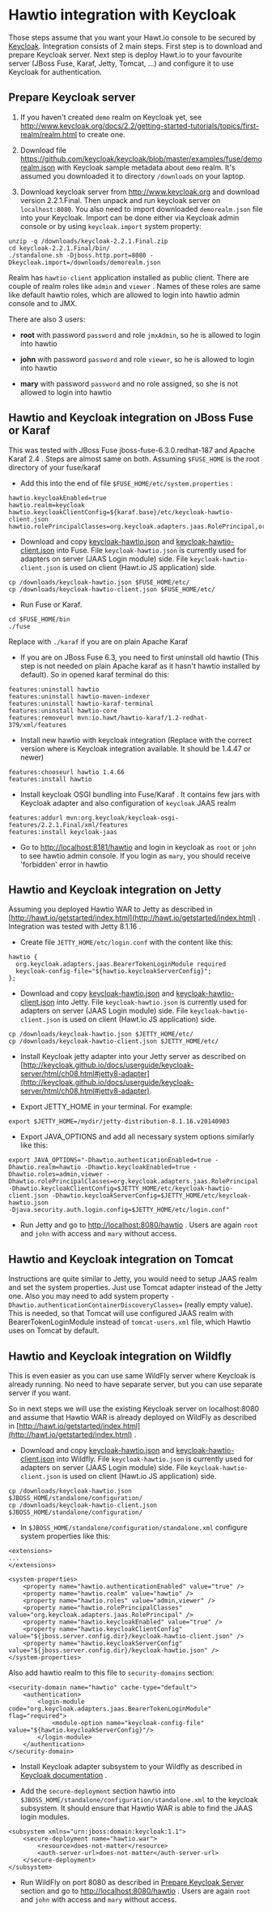 Hawtio integration with Keycloak
================================

Those steps assume that you want your Hawt.io console to be secured by [Keycloak](http://www.keycloak.org). Integration consists of 2 main steps.
First step is to download and prepare Keycloak server. Next step is deploy Hawt.io to your favourite server (JBoss Fuse, Karaf, Jetty, Tomcat, ...) and configure it
to use Keycloak for authentication.

Prepare Keycloak server
-----------------------

1. If you haven't created `demo` realm on Keycloak yet, see http://www.keycloak.org/docs/2.2/getting-started-tutorials/topics/first-realm/realm.html to create one.

2. Download file https://github.com/keycloak/keycloak/blob/master/examples/fuse/demorealm.json with Keycloak sample metadata about `demo` realm. It's assumed you downloaded it to directory `/downloads` on your laptop.

3.  Download keycloak server from http://www.keycloak.org and download version 2.2.1.Final.
Then unpack and run keycloak server on `localhost:8080`. You also need to import downloaded `demorealm.json` file into your Keycloak. Import can be done either via Keycloak admin console or by
using `keycloak.import` system property:

```
unzip -q /downloads/keycloak-2.2.1.Final.zip
cd keycloak-2.2.1.Final/bin/
./standalone.sh -Djboss.http.port=8080 -Dkeycloak.import=/downloads/demorealm.json
```

Realm has `hawtio-client` application installed as public client. There are couple of realm roles like `admin` and `viewer` . Names of these roles are same like
default hawtio roles, which are allowed to login into hawtio admin console and to JMX.

There are also 3 users:

* **root** with password `password` and role `jmxAdmin`, so he is allowed to login into hawtio

* **john** with password `password` and role `viewer`, so he is allowed to login into hawtio

* **mary** with password `password` and no role assigned, so she is not allowed to login into hawtio


Hawtio and Keycloak integration on JBoss Fuse or Karaf
------------------------------------------------------

This was tested with JBoss Fuse jboss-fuse-6.3.0.redhat-187 and Apache Karaf 2.4 . Steps are almost same on both. Assuming `$FUSE_HOME` is the root directory of your fuse/karaf

* Add this into the end of file `$FUSE_HOME/etc/system.properties` :

```
hawtio.keycloakEnabled=true
hawtio.realm=keycloak
hawtio.keycloakClientConfig=${karaf.base}/etc/keycloak-hawtio-client.json
hawtio.rolePrincipalClasses=org.keycloak.adapters.jaas.RolePrincipal,org.apache.karaf.jaas.boot.principal.RolePrincipal
```

* Download and copy [keycloak-hawtio.json](keycloak-hawtio.json) and [keycloak-hawtio-client.json](keycloak-hawtio-client.json) into Fuse.
File `keycloak-hawtio.json` is currently used for adapters on server (JAAS Login module) side. File `keycloak-hawtio-client.json` is used on client (Hawt.io JS application) side.

```
cp /downloads/keycloak-hawtio.json $FUSE_HOME/etc/
cp /downloads/keycloak-hawtio-client.json $FUSE_HOME/etc/
```

* Run Fuse or Karaf.

```
cd $FUSE_HOME/bin
./fuse
```

Replace with `./karaf` if you are on plain Apache Karaf

* If you are on JBoss Fuse 6.3, you need to first uninstall old hawtio (This step is not needed on plain Apache karaf as it hasn't hawtio installed by default).
So in opened karaf terminal do this:

```
features:uninstall hawtio
features:uninstall hawtio-maven-indexer
features:uninstall hawtio-karaf-terminal
features:uninstall hawtio-core
features:removeurl mvn:io.hawt/hawtio-karaf/1.2-redhat-379/xml/features
```

* Install new hawtio with keycloak integration (Replace with the correct version where is Keycloak integration available. It should be 1.4.47 or newer)

```
features:chooseurl hawtio 1.4.66
features:install hawtio
```

* Install keycloak OSGI bundling into Fuse/Karaf . It contains few jars with Keycloak adapter and also configuration of `keycloak` JAAS realm

```
features:addurl mvn:org.keycloak/keycloak-osgi-features/2.2.1.Final/xml/features
features:install keycloak-jaas
```

* Go to [http://localhost:8181/hawtio](http://localhost:8181/hawtio) and login in keycloak as `root` or `john` to see hawtio admin console.
If you login as `mary`, you should receive 'forbidden' error in hawtio


Hawtio and Keycloak integration on Jetty
----------------------------------------


Assuming you deployed Hawtio WAR to Jetty as described in [http://hawt.io/getstarted/index.html](http://hawt.io/getstarted/index.html) .
Integration was tested with Jetty 8.1.16 .

* Create file `JETTY_HOME/etc/login.conf` with the content like this:

```
hawtio {
  org.keycloak.adapters.jaas.BearerTokenLoginModule required
  keycloak-config-file="${hawtio.keycloakServerConfig}";
};
```

* Download and copy [keycloak-hawtio.json](keycloak-hawtio.json) and [keycloak-hawtio-client.json](keycloak-hawtio-client.json) into Jetty.
  File `keycloak-hawtio.json` is currently used for adapters on server (JAAS Login module) side. File `keycloak-hawtio-client.json` is used on client (Hawt.io JS application) side.

```
cp /downloads/keycloak-hawtio.json $JETTY_HOME/etc/
cp /downloads/keycloak-hawtio-client.json $JETTY_HOME/etc/
```

* Install Keycloak jetty adapter into your Jetty server as described on [http://keycloak.github.io/docs/userguide/keycloak-server/html/ch08.html#jetty8-adapter](http://keycloak.github.io/docs/userguide/keycloak-server/html/ch08.html#jetty8-adapter).

* Export JETTY_HOME in your terminal. For example:

```
export $JETTY_HOME=/mydir/jetty-distribution-8.1.16.v20140903
```

* Export JAVA_OPTIONS and add all necessary system options similarly like this:

```
export JAVA_OPTIONS="-Dhawtio.authenticationEnabled=true -Dhawtio.realm=hawtio -Dhawtio.keycloakEnabled=true -Dhawtio.roles=admin,viewer -Dhawtio.rolePrincipalClasses=org.keycloak.adapters.jaas.RolePrincipal
-Dhawtio.keycloakClientConfig=$JETTY_HOME/etc/keycloak-hawtio-client.json -Dhawtio.keycloakServerConfig=$JETTY_HOME/etc/keycloak-hawtio.json
-Djava.security.auth.login.config=$JETTY_HOME/etc/login.conf"
```

* Run Jetty and go to [http://localhost:8080/hawtio](http://localhost:8080/hawtio) . Users are again `root` and `john` with access and `mary` without access.


Hawtio and Keycloak integration on Tomcat
-----------------------------------------

Instructions are quite similar to Jetty, you would need to setup JAAS realm and set the system properties. Just use Tomcat adapter instead of the Jetty one.
Also you may need to add system property `-Dhawtio.authenticationContainerDiscoveryClasses=` (really empty value). This is needed, so that
Tomcat will use configured JAAS realm with BearerTokenLoginModule instead of `tomcat-users.xml` file, which Hawtio uses on Tomcat by default.


Hawtio and Keycloak integration on Wildfly
------------------------------------------

This is even easier as you can use same WildFly server where Keycloak is already running. No need to have separate server, but you can use separate server if you want.

So in next steps we will use the existing Keycloak server on localhost:8080 and assume that Hawtio WAR is already deployed on WildFly as
described in [http://hawt.io/getstarted/index.html](http://hawt.io/getstarted/index.html) .

* Download and copy [keycloak-hawtio.json](keycloak-hawtio.json) and [keycloak-hawtio-client.json](keycloak-hawtio-client.json) into Wildfly.
  File `keycloak-hawtio.json` is currently used for adapters on server (JAAS Login module) side. File `keycloak-hawtio-client.json` is used on client (Hawt.io JS application) side.

```
cp /downloads/keycloak-hawtio.json $JBOSS_HOME/standalone/configuration/
cp /downloads/keycloak-hawtio-client.json $JBOSS_HOME/standalone/configuration/
```

* In `$JBOSS_HOME/standalone/configuration/standalone.xml` configure system properties like this:

```
<extensions>
...
</extensions>

<system-properties>
    <property name="hawtio.authenticationEnabled" value="true" />
    <property name="hawtio.realm" value="hawtio" />
    <property name="hawtio.roles" value="admin,viewer" />
    <property name="hawtio.rolePrincipalClasses" value="org.keycloak.adapters.jaas.RolePrincipal" />
    <property name="hawtio.keycloakEnabled" value="true" />
    <property name="hawtio.keycloakClientConfig" value="${jboss.server.config.dir}/keycloak-hawtio-client.json" />
    <property name="hawtio.keycloakServerConfig" value="${jboss.server.config.dir}/keycloak-hawtio.json" />
</system-properties>
```

Also add hawtio realm to this file to `security-domains` section:

```
<security-domain name="hawtio" cache-type="default">
    <authentication>
        <login-module code="org.keycloak.adapters.jaas.BearerTokenLoginModule" flag="required">
            <module-option name="keycloak-config-file" value="${hawtio.keycloakServerConfig}"/>
        </login-module>
    </authentication>
</security-domain>
```

* Install Keycloak adapter subsystem to your Wildfly as described in [Keycloak documentation](http://www.keycloak.org) .

* Add the `secure-deployment` section hawtio into `$JBOSS_HOME/standalone/configuration/standalone.xml`  to the keycloak subsystem.
It should ensure that Hawtio WAR is able to find the JAAS login modules.

```
<subsystem xmlns="urn:jboss:domain:keycloak:1.1">
    <secure-deployment name="hawtio.war">
        <resource>does-not-matter</resource>
        <auth-server-url>does-not-matter</auth-server-url>
    </secure-deployment>
</subsystem>
```

* Run WildFly on port 8080 as described in [Prepare Keycloak Server](#prepare-keycloak-server) section and go to [http://localhost:8080/hawtio](http://localhost:8080/hawtio) .
Users are again `root` and `john` with access and `mary` without access.


